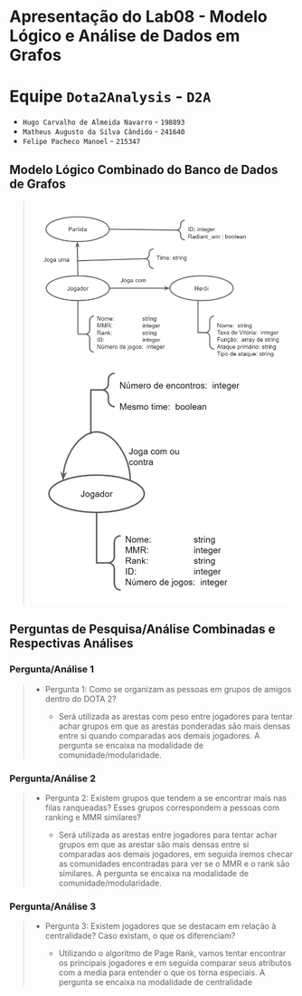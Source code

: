 # Apresentação do Lab08 - Modelo Lógico e Análise de Dados em Grafos

# Equipe `Dota2Analysis` - `D2A`
* `Hugo Carvalho de Almeida Navarro` - `198893`
* `Matheus Augusto da Silva Cândido` - `241640`
* `Felipe Pacheco Manoel` - `215347`

## Modelo Lógico Combinado do Banco de Dados de Grafos
>
>![Rede de grafos](images/rede-grafo.PNG)
> ![Modelo Lógico de Grafos](images/modelo-logico-grafos.PNG)

## Perguntas de Pesquisa/Análise Combinadas e Respectivas Análises

### Pergunta/Análise 1
> * Pergunta 1: Como se organizam as pessoas em grupos de amigos dentro do DOTA 2?  
>   
>   * Será utilizada as arestas com peso entre jogadores para tentar achar grupos em que as arestas ponderadas são mais densas entre si quando comparadas aos demais jogadores. A pergunta se encaixa na modalidade de comunidade/modularidade.

### Pergunta/Análise 2
> * Pergunta 2: Existem grupos que tendem a se encontrar mais nas filas ranqueadas? Esses grupos correspondem a pessoas com ranking e MMR similares?
>   
>   * Será utilizada as arestas entre jogadores para tentar achar grupos em que as arestar são mais densas entre si comparadas aos demais jogadores, em seguida iremos checar as comunidades encontradas para ver se o MMR e o rank são similares. A pergunta se encaixa na modalidade de comunidade/modularidade.

### Pergunta/Análise 3
> * Pergunta 3: Existem jogadores que se destacam em relação à centralidade? Caso existam, o que os diferenciam?
>   
>   * Utilizando o algoritmo de Page Rank, vamos tentar encontrar os principais jogadores e em seguida comparar seus atributos com a media para entender o que os torna especiais. A pergunta se encaixa na modalidade de centralidade
